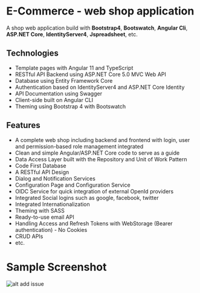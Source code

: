# E-Commerce - web shop application
A shop web application build with __Bootstrap4__, __Bootswatch__, __Angular Cli__, **ASP.NET Core**, **IdentityServer4**, **Jspreadsheet**, etc.

## Technologies
* Template pages with Angular 11 and TypeScript
* RESTful API Backend using ASP.NET Core 5.0 MVC Web API
* Database using Entity Framework Core
* Authentication based on IdentityServer4 and ASP.NET Core Identity
* API Documentation using Swagger
* Client-side built on Angular CLI
* Theming using Bootstrap 4 with Bootswatch

## Features
* A complete web shop including backend and frontend with login, user and permission-based role management integrated
* Clean and simple Angular/ASP.NET Core code to serve as a guide
* Data Access Layer built with the Repository and Unit of Work Pattern
* Code First Database
* A RESTful API Design
* Dialog and Notification Services
* Configuration Page and Configuration Service
* OIDC Service for quick integration of external OpenId providers
* Integrated Social logins such as google, facebook, twitter
* Integrated Internationalization
* Theming with SASS
* Ready-to-use email API
* Handling Access and Refresh Tokens with WebStorage (Bearer authentication) - No Cookies
* CRUD APIs
* etc.

# Sample Screenshot
![alt add issue](https://github.com/bakigervalla/BIMair.WebOrder/blob/main/bimair.png?raw=true)
